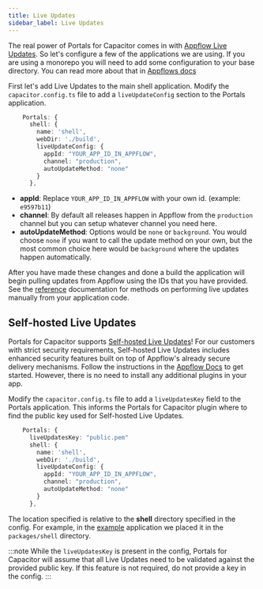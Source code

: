 ```yaml
---
title: Live Updates
sidebar_label: Live Updates
---
```


The real power of Portals for Capacitor comes in with [Appflow Live Updates](https://ionic.io/docs/appflow/deploy/intro). So let's configure a few of the applications we are using. If you are using a monorepo you will need to add some configuration to your base directory. You can read more about that in [Appflows docs](https://ionic.io/docs/appflow/cookbook/appflow-config)

First let's add Live Updates to the main shell application. Modify the `capacitor.config.ts` file to add a `liveUpdateConfig` section to the Portals application.

```typescript
    Portals: {
      shell: {
        name: 'shell',
        webDir: './build',
        liveUpdateConfig: {
          appId: "YOUR_APP_ID_IN_APPFLOW",
          channel: "production",
          autoUpdateMethod: "none"
        }
      },
```

- **appId**: Replace `YOUR_APP_ID_IN_APPFLOW` with your own id. (example: `e9597b11`)
- **channel**: By default all releases happen in Appflow from the `production` channel but you can setup whatever channel you need here.
- **autoUpdateMethod**: Options would be `none` or `background`. You would choose `none` if you want to call the update method on your own, but the most common choice here would be `background` where the updates happen automatically.

After you have made these changes and done a build the application will begin pulling updates from Appflow using the IDs that you have provided. See the [reference](reference) documentation for methods on performing live updates manually from your application code.

## Self-hosted Live Updates

Portals for Capacitor supports [Self-hosted Live Updates](https://ionic.io/docs/appflow/deploy/setup/self-hosted)! For our customers with strict security requirements, Self-hosted Live Updates includes enhanced security features built on top of Appflow's already secure delivery mechanisms. Follow the instructions in the [Appflow Docs](https://ionic.io/docs/appflow/deploy/setup/self-hosted#code-signing-generate-live-update-signing-keys) to get started. However,  there is no need to install any additional plugins in your app.

Modify the `capacitor.config.ts` file to add a `liveUpdatesKey` field to the Portals application. This informs the Portals for Capacitor plugin where to find the public key used for Self-hosted Live Updates.

```typescript
    Portals: {
      liveUpdatesKey: "public.pem"
      shell: {
        name: 'shell',
        webDir: './build',
        liveUpdateConfig: {
          appId: "YOUR_APP_ID_IN_APPFLOW",
          channel: "production",
          autoUpdateMethod: "none"
        }
      },
```

The location specified is relative to the **shell** directory specified in the config. For example, in the [example](example) application we placed it in the `packages/shell` directory.

:::note
While the `liveUpdatesKey` is present in the config, Portals for Capacitor will assume that all Live Updates need to be validated against the provided public key. If this feature is not required, do not provide a key in the config.
:::